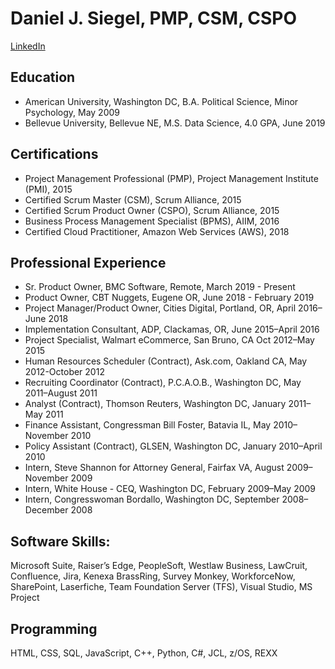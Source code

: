 # Daniel J. Siegel, PMP, CSM, CSPO
[LinkedIn](https://www.linkedin.com/in/danjsiegel/)

## Education
* American University, Washington DC, B.A. Political Science, Minor Psychology, May 2009
* Bellevue University, Bellevue NE, M.S. Data Science, 4.0 GPA, June 2019

## Certifications 
* Project Management Professional (PMP), Project Management Institute (PMI), 2015
* Certified Scrum Master (CSM), Scrum Alliance, 2015
* Certified Scrum Product Owner (CSPO), Scrum Alliance, 2015
* Business Process Management Specialist (BPMS), AIIM, 2016
* Certified Cloud Practitioner, Amazon Web Services (AWS), 2018

## Professional Experience
* Sr. Product Owner, BMC Software, Remote, March 2019 - Present
* Product Owner, CBT Nuggets, Eugene OR, June 2018 - February 2019
* Project Manager/Product Owner, Cities Digital, Portland, OR, April 2016–June 2018
* Implementation Consultant, ADP, Clackamas, OR, June 2015–April 2016
* Project Specialist, Walmart eCommerce, San Bruno, CA Oct 2012–May 2015
* Human Resources Scheduler (Contract), Ask.com, Oakland CA, May 2012-October 2012 
* Recruiting Coordinator (Contract), P.C.A.O.B., Washington DC, May 2011–August 2011
* Analyst (Contract), Thomson Reuters, Washington DC, January 2011–May 2011
* Finance Assistant, Congressman Bill Foster, Batavia IL, May 2010–November 2010
* Policy Assistant (Contract), GLSEN, Washington DC, January 2010–April 2010 
* Intern, Steve Shannon for Attorney General, Fairfax VA, August 2009–November 2009
* Intern, White House - CEQ, Washington DC, February 2009–May 2009	
* Intern, Congresswoman Bordallo, Washington DC, September 2008–December 2008 


## Software Skills: 
Microsoft Suite, Raiser’s Edge, PeopleSoft, Westlaw Business, LawCruit, Confluence, Jira, Kenexa BrassRing, Survey Monkey, WorkforceNow, SharePoint, Laserfiche, Team Foundation Server (TFS), Visual Studio, MS Project  

## Programming 
HTML, CSS, SQL, JavaScript, C++, Python, C#, JCL, z/OS, REXX


